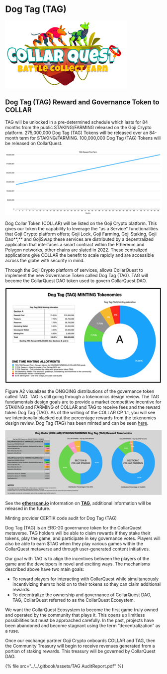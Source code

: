 # Dog Tag (TAG)

![CollarQuest a Metaverse Play2Earn Ecosystem](../../.gitbook/assets/CollarQuest-SM.png)

## **Dog Tag (TAG) Reward and Governance Token to COLLAR**

TAG will be unlocked in a pre-determined schedule which lasts for 84 months from the public STAKING/FARMING released on the Goji Crypto platform.  275,000,000 Dog Tag (TAG) Tokens will be released over an 84-month term for STAKING/FARMING.  100,000,000 Dog Tag (TAG) Tokens will be released on CollarQuest.

![](../../.gitbook/assets/TAG-Reward-Term.png)

Dog Collar Token (COLLAR) will be listed on the Goji Crypto platform. This gives our token the capability to leverage the "as a Service" functionalities that Goji Crypto platform offers; Goji Lock, Goji Farming, Goji Staking, Goji Dao**,** and GojiSwap these services are distributed by a decentralized application that interfaces a smart contract within the Ethereum and Polygon networks, other chains are slated in 2022. These centralized applications give COLLAR the benefit to scale rapidly and are accessible across the globe with security in mind.

Through the Goji Crypto platform of services, allows CollarQuest to implement the new Governance Token called Dog Tag (TAG). TAG will become the CollarQuest DAO token used to govern CollarQuest DAO.

![Figure A1 (SUBJECT TO CHANGE)](<../../.gitbook/assets/image (3).png>)

Figure A2 visualizes the ONGOING distributions of the governance token called TAG.  TAG is still going through a tokenomics design review.  The TAG fundamentals design goals are to provide a market competitive incentive for STAKING and FARMING of COLLAR and TAG to receive fees and the reward token Dog Tag (TAG).  As of the writing of the COLLAR CP 1.1, you will see we intentionally blacked out the percentage rewards from the tokenomics design review.  Dog Tag (TAG) has been minted and can be seen [here](https://etherscan.io/token/0x7797c85b46f548eacc07c229f6cd207d6370442f).

![Figure A2 (SUBJECT TO CHANGE)](../../.gitbook/assets/TAG-term.png)

See the [**etherscan.io**](https://etherscan.io/token/0x7797c85b46f548eacc07c229f6cd207d6370442f) information on [**TAG**](https://etherscan.io/token/0x7797c85b46f548eacc07c229f6cd207d6370442f), additional information will be released in the future.

Minting provider CERTIK code audit for Dog Tag (TAG)



Dog Tag (TAG) is an ERC-20 governance token for the CollarQuest metaverse. TAG holders will be able to claim rewards if they stake their tokens, play the game, and participate in key governance votes. Players will also be able to earn $TAG when they play various games within the CollarQuest metaverse and through user-generated content initiatives.

Our goal with TAG is to align the incentives between the players of the game and the developers in novel and exciting ways. The mechanisms described above have two main goals:&#x20;

* To reward players for interacting with CollarQuest while simultaneously incentivizing them to hold on to their tokens so they can claim additional rewards.
* To decentralize the ownership and governance of CollarQuest DAO, TAG, CollarQuest referred to as the CollarQuest Ecosystem.

We want the CollarQuest Ecosystem to become the first game truly owned and operated by the community that plays it.  This opens up limitless possibilities but must be approached carefully. In the past, projects have been abandoned and become stagnant using the term “decentralization” as a ruse.

Once our exchange partner Goji Crypto onboards COLLAR and TAG, then the Community Treasury will begin to receive revenues generated from a portion of staking rewards. This treasury will be governed by CollarQuest DAO.

{% file src="../../.gitbook/assets/TAG AuditReport.pdf" %}
